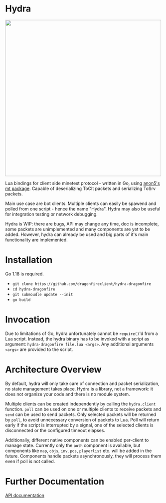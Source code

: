 # Hydra
<img src="https://cdn8.picryl.com/photo/2016/05/14/hydra-from-bl-royal-12-c-xix-f-13-b31e4a-1024.jpg" width="500" />

Lua bindings for client side minetest protocol - written in Go, using [anon5's mt package](https://github.com/anon55555/mt).
Capable of deserializing ToClt packets and serializing ToSrv packets.

Main use case are bot clients. Multiple clients can easily be spawend and polled from one script - hence the name "Hydra".
Hydra may also be useful for integration testing or network debugging.

Hydra is WIP: there are bugs, API may change any time, doc is incomplete, some packets are unimplemented and many components are yet to be added. However, hydra can already be used and big parts of it's main functionality are implemented.

# Installation
Go 1.18 is required.

- `git clone https://github.com/dragonfireclient/hydra-dragonfire`
- `cd hydra-dragonfire`
- `git submoudle update --init`
- `go build`


# Invocation
Due to limitations of Go, hydra unfortunately cannot be `require()`'d from a Lua script. Instead, the hydra binary has to be invoked with a script as argument:
`hydra-dragonfire file.lua <args>`. Any additional arguments `<args>` are provided to the script.

# Architecture Overview
By default, hydra will only take care of connection and packet serialization, no state management takes place.
Hydra is a library, not a framework: it does not organize your code and there is no module system.

Multiple clients can be created independently by calling the `hydra.client` function.
`poll` can be used on one or multiple clients to receive packets and `send` can be used to send packets.
Only selected packets will be returned by `poll`, to avoid unnecessary conversion of packets to Lua.
Poll will return early if the script is interrupted by a signal, one of the selected clients is disconnected or the configured timeout elapses.

Additionally, different native components can be enabled per-client to manage state.
Currently only the `auth` component is available, but components like `map`, `objs`, `inv`, `pos`, `playerlist` etc. will be added in the future.
Components handle packets asynchronously, they will process them even if poll is not called.

# Further Documentation
[API documentation](doc/api.md)
